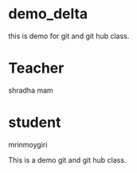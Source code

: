 # demo_delta
 this is demo for git and git hub class.

# Teacher 
 shradha mam
 # student
 mrinmoygiri

This is a demo git and git hub class.

